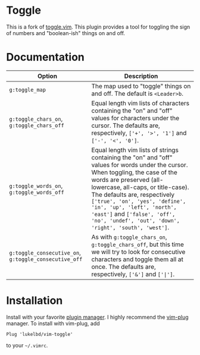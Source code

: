 Toggle
======

This is a fork of [toggle.vim](https://www.vim.org/scripts/script.php?script_id=895).
This plugin provides a tool for toggling the sign of numbers and "boolean-ish" things on
and off.

Documentation
=============

| Option | Description |
| ---- | ---- |
| `g:toggle_map` | The map used to "toggle" things on and off. The default is `<Leader>b`. |
| `g:toggle_chars_on`, `g:toggle_chars_off` | Equal length vim lists of characters containing the "on" and "off" values for characters under the cursor. The defaults are, respectively, `['+', '>', '1']` and `['-', '<', '0']`. |
| `g:toggle_words_on`, `g:toggle_words_off` | Equal length vim lists of strings containing the  "on" and "off" values for words under the cursor. When toggling, the case of the words are preserved (all-lowercase, all-caps, or title-case). The defaults are, respectively `['true', 'on', 'yes', 'define', 'in', 'up', 'left', 'north', 'east']` and `['false', 'off', 'no', 'undef', 'out', 'down', 'right', 'south', 'west']`. |
| `g:toggle_consecutive_on`, `g:toggle_consecutive_off` |  As with `g:toggle_chars_on`, `g:toggle_chars_off`, but this time we will try to look for consecutive characters and toggle them all at once. The defaults are, respectively, `['&']` and `['\|']`. |

Installation
============

Install with your favorite [plugin manager](https://vi.stackexchange.com/q/388/8084).
I highly recommend the [vim-plug](https://github.com/junegunn/vim-plug) manager.
To install with vim-plug, add
```
Plug 'lukelbd/vim-toggle'
```
to your `~/.vimrc`.
